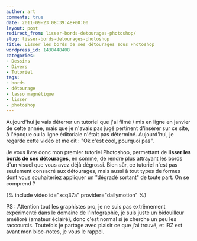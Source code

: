 ```yaml
---
author: art
comments: true
date: 2011-09-23 08:39:48+00:00
layout: post
redirect_from: lisser-bords-detourages-photoshop/
slug: lisser-bords-detourages-photoshop
title: Lisser les bords de ses détourages sous Photoshop
wordpress_id: 1438448408
categories:
- Dessins
- Divers
- Tutoriel
tags:
- bords
- détourage
- lasso magnétique
- lisser
- photoshop
---
```


Aujourd'hui je vais déterrer un tutoriel que j'ai filmé / mis en ligne en janvier de cette année, mais que je n'avais pas jugé pertinent d'insérer sur ce site, à l'époque ou la ligne éditoriale n'était pas déterminé. Aujourd'hui, je regarde cette vidéo et me dit : "Ok c'est cool, pourquoi pas".

Je vous livre donc mon premier tutoriel Photoshop, permettant de **lisser les bords de ses détourages**, en somme, de rendre plus attrayant les bords d'un visuel que vous avez déjà dégrossi. Bien sûr, ce tutoriel n'est pas seulement consacré aux détourages, mais aussi à tout types de formes dont vous souhaiteriez appliquer un "dégradé sortant" de toute part. On se comprend ?




{% include video id="xcq37a" provider="dailymotion" %}




PS : Attention tout les graphistes pro, je ne suis pas extrêmement expérimenté dans le domaine de l'infographie, je suis juste un bidouilleur amélioré (amateur éclairé), donc c'est normal si je cherche un peu les raccourcis. Toutefois je partage avec plaisir ce que j'ai trouvé, et IRZ est avant mon bloc-notes, je vous le rappel.

